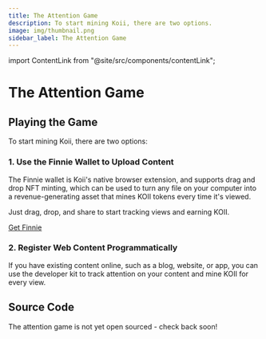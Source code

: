```yaml
---
title: The Attention Game
description: To start mining Koii, there are two options.
image: img/thumbnail.png
sidebar_label: The Attention Game
---
```


import ContentLink from "@site/src/components/contentLink";

# The Attention Game

## Playing the Game

To start mining Koii, there are two options:

### **1. Use the Finnie Wallet to Upload Content**

The Finnie wallet is Koii's native browser extension, and supports drag and drop NFT minting, which can be used to turn any file on your computer into a revenue-generating asset that mines KOII tokens every time it's viewed.

Just drag, drop, and share to start tracking views and earning KOII.

[Get Finnie](https://chrome.google.com/webstore/detail/finnie/cjmkndjhnagcfbpiemnkdpomccnjblmj)

### **2. Register Web Content Programmatically**

If you have existing content online, such as a blog, website, or app, you can use the developer kit to track attention on your content and mine KOII for every view.

<ContentLink title="Restering Content" link="/concepts/earning-koii/proof-of-real-traffic/registering-content" iconType="copy"/>

## Source Code

The attention game is not yet open sourced - check back soon!
